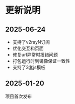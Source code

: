 # 更新说明

## 2025-06-24
- 支持了v2rayN订阅
- 优化交互和页面
- 修复url异常时报错问题
- 打包运行时到镜像保证一致性
- 支持了3套js模板

## 2025-01-20
项目首次发布